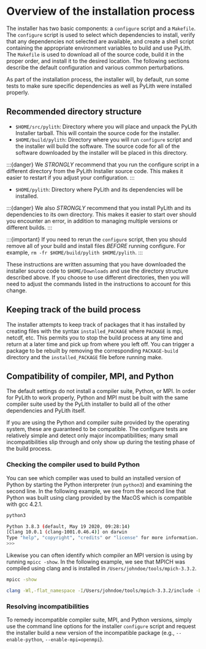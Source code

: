 # Overview of the installation process

The installer has two basic components: a `configure` script and a `Makefile`. The `configure` script is used to select which dependencies to install, verify that any dependencies not selected are available, and create a shell script containing the appropriate environment variables to build and use PyLith. The `Makefile` is used to download all of the source code, build it in the proper order, and install it to the desired location. The following sections describe the default configuration and various common perturbations.

As part of the installation process, the installer will, by default, run some tests to make sure specific dependencies as well as PyLith were installed properly.

## Recommended directory structure

* `$HOME/src/pylith`: Directory where you will place and unpack the PyLith Installer tarball. This will contain the source code for the installer.
* `$HOME/build/pylith`: Directory where you will run `configure` script and the installer will build the software. The source code for all of the software downloaded by the installer will be placed in this directory.

:::{danger} We *STRONGLY* recommend that you run the configure script in a different directory from the PyLith Installer source code. This makes it easier to restart if you adjust your configuration.
:::

* `$HOME/pylith`: Directory where PyLith and its dependencies will be installed.

:::{danger}
We also *STRONGLY* recommend that you install PyLith and its dependencies to its own directory. This makes it easier to
start over should you encounter an error, in addition to managing multiple versions or different builds.
:::

:::{important}
If you need to rerun the `configure` script, then you should remove all of your build and install files *BEFORE* running configure. For example, `rm -fr $HOME/build/pylith $HOME/pylith`.
:::

These instructions are written assuming that you have downloaded the installer source code to `$HOME/Downloads` and use the directory structure described above. If you choose to use different directories, then you will need to adjust the commands listed in the instructions to account for this change.

## Keeping track of the build process

The installer attempts to keep track of packages that it has installed by creating files with the syntax `installed_PACKAGE` where `PACKAGE` is mpi, netcdf, etc. This permits you to stop the build process at any time and return at a later time and pick up from where you left off. You can trigger a package to be rebuilt by removing the corresponding `PACKAGE-build` directory and the `installed_PACKAGE` file before running make.

## Compatibility of compiler, MPI, and Python

The default settings do not install a compiler suite, Python, or MPI. In order for PyLith to work properly, Python and MPI must be built with the same compiler suite used by the PyLith installer to build all of the other dependencies and PyLith itself.


If you are using the Python and compiler suite provided by the operating system, these are guaranteed to be compatible.  The configure tests are relatively simple and detect only major incompatibilities; many small incompatibilities slip through and only show up during the testing phase of the build process.

### Checking the compiler used to build Python

You can see which compiler was used to build an installed version of Python by starting the Python interpreter (run `python3`) and examining the second line. In the following example, we see from the second line that Python was built using clang provided by the MacOS which is compatible with gcc 4.2.1.

```bash
python3

Python 3.8.3 (default, May 19 2020, 09:28:14)
[Clang 10.0.1 (clang-1001.0.46.4)] on darwin
Type "help", "copyright", "credits" or "license" for more information.
>>>
```

Likewise you can often identify which compiler an MPI version is using by running `mpicc -show`. In the following example, we see that MPICH was compiled using clang and is installed in `/Users/johndoe/tools/mpich-3.3.2`.

```bash
mpicc -show

clang -Wl,-flat_namespace -I/Users/johndoe/tools/mpich-3.3.2/include -L/Users/johndoe/tools/mpich-3.3.2/lib -lmpi -lpmpi
```
### Resolving incompatibilities

To remedy incompatible compiler suite, MPI, and Python versions, simply use the command line options for the installer `configure` script and request the installer build a new version of the incompatible package (e.g., `--enable-python`, `--enable-mpi=openmpi`).
